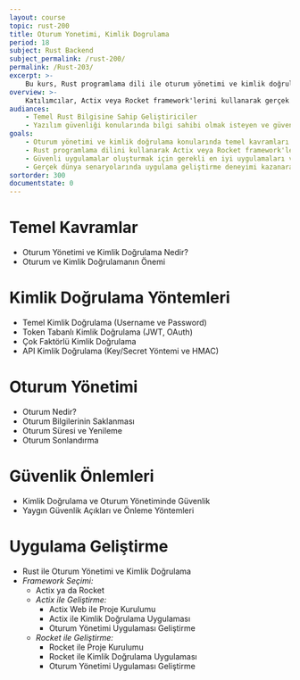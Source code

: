 ```yaml
---
layout: course
topic: rust-200
title: Oturum Yonetimi, Kimlik Dogrulama
period: 18
subject: Rust Backend
subject_permalink: /rust-200/
permalink: /Rust-203/
excerpt: >-
    Bu kurs, Rust programlama dili ile oturum yönetimi ve kimlik doğrulama sistemlerinin temelini öğretmeyi hedeflemektedir.
overview: >-
    Katılımcılar, Actix veya Rocket framework'lerini kullanarak gerçek dünya uygulamaları geliştirecek ve güvenli kimlik doğrulama yöntemleri hakkında bilgi sahibi olacaklardır. Teorik bilgilerle desteklenen pratik uygulamalar sayesinde, güvenli ve etkili sistemler oluşturma yetkinliği kazanacaklardır.
audiances:
    - Temel Rust Bilgisine Sahip Geliştiriciler
    - Yazılım güvenliği konularında bilgi sahibi olmak isteyen ve güvenli uygulama geliştirme becerilerini artırmak isteyen katılımcılar.
goals:
    - Oturum yönetimi ve kimlik doğrulama konularında temel kavramları anlayacak ve uygulama geliştirme süreçlerinde bu bilgileri kullanabilecektir.
    - Rust programlama dilini kullanarak Actix veya Rocket framework'leri ile güvenli web uygulamaları geliştirme yetkinliğini kazanacaklardır.
    - Güvenli uygulamalar oluşturmak için gerekli en iyi uygulamaları ve yaygın güvenlik açıklarını öğrenerek, yazılımlarını güvenli hale getirme becerisi kazanacaklardır.
    - Gerçek dünya senaryolarında uygulama geliştirme deneyimi kazanarak, katılımcılar, öğrendiklerini pratikte uygulayabilecekleri proje örnekleri üzerinde çalışma fırsatı bulacaklardır.
sortorder: 300
documentstate: 0
---
```


# Temel Kavramlar
   - Oturum Yönetimi ve Kimlik Doğrulama Nedir?
   - Oturum ve Kimlik Doğrulamanın Önemi

# Kimlik Doğrulama Yöntemleri
   - Temel Kimlik Doğrulama (Username ve Password)
   - Token Tabanlı Kimlik Doğrulama (JWT, OAuth)
   - Çok Faktörlü Kimlik Doğrulama
   - API Kimlik Doğrulama (Key/Secret Yöntemi ve HMAC)

# Oturum Yönetimi
   - Oturum Nedir?
   - Oturum Bilgilerinin Saklanması
   - Oturum Süresi ve Yenileme
   - Oturum Sonlandırma

# Güvenlik Önlemleri
   - Kimlik Doğrulama ve Oturum Yönetiminde Güvenlik
   - Yaygın Güvenlik Açıkları ve Önleme Yöntemleri

# Uygulama Geliştirme
   - Rust ile Oturum Yönetimi ve Kimlik Doğrulama
   - *Framework Seçimi:*
     - Actix ya da Rocket
     - *Actix ile Geliştirme:*
       - Actix Web ile Proje Kurulumu
       - Actix ile Kimlik Doğrulama Uygulaması
       - Oturum Yönetimi Uygulaması Geliştirme
     - *Rocket ile Geliştirme:*
       - Rocket ile Proje Kurulumu
       - Rocket ile Kimlik Doğrulama Uygulaması
       - Oturum Yönetimi Uygulaması Geliştirme
